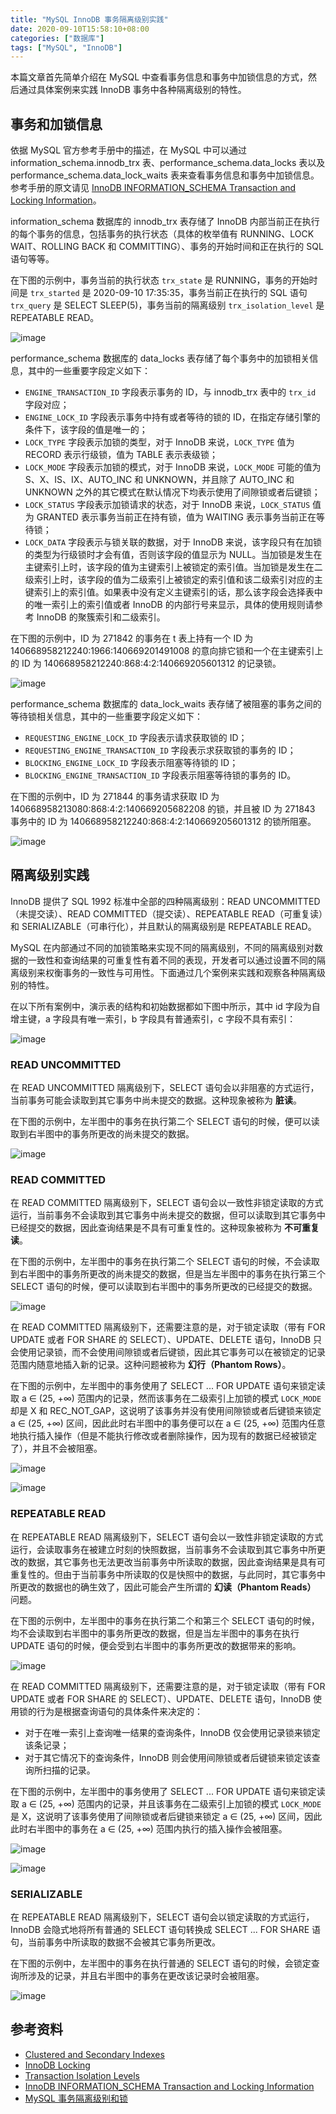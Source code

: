 ```yaml
---
title: "MySQL InnoDB 事务隔离级别实践"
date: 2020-09-10T15:58:10+08:00
categories: ["数据库"]
tags: ["MySQL", "InnoDB"]
---
```


本篇文章首先简单介绍在 MySQL 中查看事务信息和事务中加锁信息的方式，然后通过具体案例来实践 InnoDB 事务中各种隔离级别的特性。<!--more-->

<!--
本篇文章首先简单介绍 InnoDB 中聚簇索引和二级索引的概念和对应的数据结构，然后介绍在 MySQL 中查看事务信息和事务中加锁信息的方式，最后通过具体案例来实践 InnoDB 事务中各种隔离级别的特性。

## 聚簇索引和二级索引
-->

## 事务和加锁信息

依据 MySQL 官方参考手册中的描述，在 MySQL 中可以通过 information_schema.innodb_trx 表、performance_schema.data_locks 表以及 performance_schema.data_lock_waits 表来查看事务信息和事务中加锁信息。参考手册的原文请见 [InnoDB INFORMATION_SCHEMA Transaction and Locking Information](https://dev.mysql.com/doc/refman/8.0/en/innodb-information-schema-transactions.html)。

information_schema 数据库的 innodb_trx 表存储了 InnoDB 内部当前正在执行的每个事务的信息，包括事务的执行状态（具体的枚举值有 RUNNING、LOCK WAIT、ROLLING BACK 和 COMMITTING）、事务的开始时间和正在执行的 SQL 语句等等。

在下图的示例中，事务当前的执行状态 `trx_state` 是 RUNNING，事务的开始时间是 `trx_started` 是 2020-09-10 17:35:35，事务当前正在执行的 SQL 语句 `trx_query` 是 SELECT SLEEP(5)，事务当前的隔离级别 `trx_isolation_level` 是 REPEATABLE READ。

![image](/images/mysql-innodb-transaction-isolation-level-practice/information_schema-innodb_trx.png)

performance_schema 数据库的 data_locks 表存储了每个事务中的加锁相关信息，其中的一些重要字段定义如下：

- `ENGINE_TRANSACTION_ID` 字段表示事务的 ID，与 innodb_trx 表中的 `trx_id` 字段对应；
- `ENGINE_LOCK_ID` 字段表示事务中持有或者等待的锁的 ID，在指定存储引擎的条件下，该字段的值是唯一的；
- `LOCK_TYPE` 字段表示加锁的类型，对于 InnoDB 来说，`LOCK_TYPE` 值为 RECORD 表示行级锁，值为 TABLE 表示表级锁；
- `LOCK_MODE` 字段表示加锁的模式，对于 InnoDB 来说，`LOCK_MODE` 可能的值为 S、X、IS、IX、AUTO_INC 和 UNKNOWN，并且除了 AUTO_INC 和 UNKNOWN 之外的其它模式在默认情况下均表示使用了间隙锁或者后键锁；
- `LOCK_STATUS` 字段表示加锁请求的状态，对于 InnoDB 来说，`LOCK_STATUS` 值为 GRANTED 表示事务当前正在持有锁，值为 WAITING 表示事务当前正在等待锁；
- `LOCK_DATA` 字段表示与锁关联的数据，对于 InnoDB 来说，该字段只有在加锁的类型为行级锁时才会有值，否则该字段的值显示为 NULL。当加锁是发生在主键索引上时，该字段的值为主键索引上被锁定的索引值。当加锁是发生在二级索引上时，该字段的值为二级索引上被锁定的索引值和该二级索引对应的主键索引上的索引值。如果表中没有定义主键索引的话，那么该字段会选择表中的唯一索引上的索引值或者 InnoDB 的内部行号来显示，具体的使用规则请参考 InnoDB 的聚簇索引和二级索引。

在下图的示例中，ID 为 271842 的事务在 t 表上持有一个 ID 为 140668958212240:1966:140669201491008 的意向排它锁和一个在主键索引上的 ID 为 140668958212240:868:4:2:140669205601312 的记录锁。

![image](/images/mysql-innodb-transaction-isolation-level-practice/performance_schema-data_locks.png)

performance_schema 数据库的 data_lock_waits 表存储了被阻塞的事务之间的等待锁相关信息，其中的一些重要字段定义如下：

- `REQUESTING_ENGINE_LOCK_ID` 字段表示请求获取锁的 ID；
- `REQUESTING_ENGINE_TRANSACTION_ID` 字段表示求获取锁的事务的 ID；
- `BLOCKING_ENGINE_LOCK_ID` 字段表示阻塞等待锁的 ID；
- `BLOCKING_ENGINE_TRANSACTION_ID` 字段表示阻塞等待锁的事务的 ID。

在下图的示例中，ID 为 271844 的事务请求获取 ID 为 140668958213080:868:4:2:140669205682208 的锁，并且被 ID 为 271843 事务中的 ID 为 140668958212240:868:4:2:140669205601312 的锁所阻塞。

![image](/images/mysql-innodb-transaction-isolation-level-practice/performance_schema-data_lock_waits.png)

## 隔离级别实践

InnoDB 提供了 SQL 1992 标准中全部的四种隔离级别：READ UNCOMMITTED（未提交读）、READ COMMITTED（提交读）、REPEATABLE READ（可重复读）和 SERIALIZABLE（可串行化），并且默认的隔离级别是 REPEATABLE READ。

MySQL 在内部通过不同的加锁策略来实现不同的隔离级别，不同的隔离级别对数据的一致性和查询结果的可重复性有着不同的表现，开发者可以通过设置不同的隔离级别来权衡事务的一致性与可用性。下面通过几个案例来实践和观察各种隔离级别的特性。

在以下所有案例中，演示表的结构和初始数据都如下图中所示，其中 id 字段为自增主键，a 字段具有唯一索引，b 字段具有普通索引，c 字段不具有索引：

![image](/images/mysql-innodb-transaction-isolation-level-practice/init-table-and-data.png)

### READ UNCOMMITTED

在 READ UNCOMMITTED 隔离级别下，SELECT 语句会以非阻塞的方式运行，当前事务可能会读取到其它事务中尚未提交的数据。这种现象被称为 **脏读**。

在下图的示例中，左半图中的事务在执行第二个 SELECT 语句的时候，便可以读取到右半图中的事务所更改的尚未提交的数据。

![image](/images/mysql-innodb-transaction-isolation-level-practice/read-uncommitted.png)

### READ COMMITTED

在 READ COMMITTED 隔离级别下，SELECT 语句会以一致性非锁定读取的方式运行，当前事务不会读取到其它事务中尚未提交的数据，但可以读取到其它事务中已经提交的数据，因此查询结果是不具有可重复性的。这种现象被称为 **不可重复读**。

在下图的示例中，左半图中的事务在执行第二个 SELECT 语句的时候，不会读取到右半图中的事务所更改的尚未提交的数据，但是当左半图中的事务在执行第三个 SELECT 语句的时候，便可以读取到右半图中的事务所更改的已经提交的数据。

![image](/images/mysql-innodb-transaction-isolation-level-practice/read-committed.png)

在 READ COMMITTED 隔离级别下，还需要注意的是，对于锁定读取（带有 FOR UPDATE 或者 FOR SHARE 的 SELECT）、UPDATE、DELETE 语句，InnoDB 只会使用记录锁，而不会使用间隙锁或者后键锁，因此其它事务可以在被锁定的记录范围内随意地插入新的记录。这种问题被称为 **幻行（Phantom Rows）**。

在下图的示例中，左半图中的事务使用了 SELECT ... FOR UPDATE 语句来锁定读取 a ∈ (25, +∞) 范围内的记录，然而该事务在二级索引上加锁的模式 `LOCK_MODE` 却是 X 和 REC_NOT_GAP，这说明了该事务并没有使用间隙锁或者后键锁来锁定 a ∈ (25, +∞) 区间，因此此时右半图中的事务便可以在 a ∈ (25, +∞) 范围内任意地执行插入操作（但是不能执行修改或者删除操作，因为现有的数据已经被锁定了），并且不会被阻塞。

![image](/images/mysql-innodb-transaction-isolation-level-practice/read-committed-phantom-rows-1.png)

![image](/images/mysql-innodb-transaction-isolation-level-practice/read-committed-phantom-rows-2.png)

### REPEATABLE READ

在 REPEATABLE READ 隔离级别下，SELECT 语句会以一致性非锁定读取的方式运行，会读取事务在被建立时刻的快照数据，当前事务不会读取到其它事务中所更改的数据，其它事务也无法更改当前事务中所读取的数据，因此查询结果是具有可重复性的。但由于当前事务中所读取的仅是快照中的数据，与此同时，其它事务中所更改的数据也的确生效了，因此可能会产生所谓的 **幻读（Phantom Reads）** 问题。

在下图的示例中，左半图中的事务在执行第二个和第三个 SELECT 语句的时候，均不会读取到右半图中的事务所更改的数据，但是当左半图中的事务在执行 UPDATE 语句的时候，便会受到右半图中的事务所更改的数据带来的影响。

![image](/images/mysql-innodb-transaction-isolation-level-practice/repeatable-read.png)

在 READ COMMITTED 隔离级别下，还需要注意的是，对于锁定读取（带有 FOR UPDATE 或者 FOR SHARE 的 SELECT）、UPDATE、DELETE 语句，InnoDB 使用锁的行为是根据查询语句的具体条件来决定的：

- 对于在唯一索引上查询唯一结果的查询条件，InnoDB 仅会使用记录锁来锁定该条记录；
- 对于其它情况下的查询条件，InnoDB 则会使用间隙锁或者后键锁来锁定该查询所扫描的记录。

在下图的示例中，左半图中的事务使用了 SELECT ... FOR UPDATE 语句来锁定读取 a ∈ (25, +∞) 范围内的记录，并且该事务在二级索引上加锁的模式 `LOCK_MODE` 是 X，这说明了该事务使用了间隙锁或者后键锁来锁定 a ∈ (25, +∞) 区间，因此此时右半图中的事务在 a ∈ (25, +∞) 范围内执行的插入操作会被阻塞。

![image](/images/mysql-innodb-transaction-isolation-level-practice/repeatable-read-phantom-reads-1.png)

![image](/images/mysql-innodb-transaction-isolation-level-practice/repeatable-read-phantom-reads-2.png)

### SERIALIZABLE

在 REPEATABLE READ 隔离级别下，SELECT 语句会以锁定读取的方式运行，InnoDB 会隐式地将所有普通的 SELECT 语句转换成 SELECT ... FOR SHARE 语句，当前事务中所读取的数据不会被其它事务所更改。

在下图的示例中，左半图中的事务在执行普通的 SELECT 语句的时候，会锁定查询所涉及的记录，并且右半图中的事务在更改该记录时会被阻塞。

![image](/images/mysql-innodb-transaction-isolation-level-practice/serializable.png)

## 参考资料

- [Clustered and Secondary Indexes](https://dev.mysql.com/doc/refman/8.0/en/innodb-index-types.html)
- [InnoDB Locking](https://dev.mysql.com/doc/refman/8.0/en/innodb-locking.html)
- [Transaction Isolation Levels](https://dev.mysql.com/doc/refman/8.0/en/innodb-transaction-isolation-levels.html)
- [InnoDB INFORMATION_SCHEMA Transaction and Locking Information](https://dev.mysql.com/doc/refman/8.0/en/innodb-information-schema-transactions.html)
- [MySQL 事务隔离级别和锁](https://developer.ibm.com/zh/technologies/databases/articles/os-mysql-transaction-isolation-levels-and-locks/)
